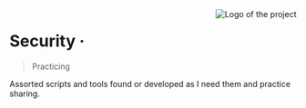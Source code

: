 <img src="" alt="Logo of the project" align="right">

# Security &middot;

> Practicing

Assorted scripts and tools found or developed as I need them and practice sharing.
